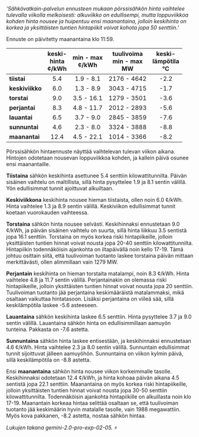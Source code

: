 *'Sähkövatkain-palvelun ennusteen mukaan pörssisähkön hinta vaihtelee tulevalla viikolla melkoisesti: alkuviikko on edullisempi, mutta loppuviikkoa kohden hinta nousee ja huipentuu ensi maanantaina, jolloin keskihinta on korkea ja yksittäisten tuntien hintapiikit voivat kohota jopa 50 senttiin.'*


Ennuste on päivitetty maanantaina klo 11:59.

|    | keski-<br>hinta<br>¢/kWh | min - max<br>¢/kWh | tuulivoima<br>min - max<br>MW | keski-<br>lämpötila<br>°C |
|:---|:----------------:|:----------------:|:-------------:|:-------------:|
| **tiistai**     | 5.4              | 1.9 - 8.1       | 2176 - 4642   | -2.2          |
| **keskiviikko** | 6.0              | 1.3 - 8.9       | 3043 - 4715   | -1.7          |
| **torstai**    | 9.0              | 3.5 - 16.1      | 1279 - 3501   | -3.6          |
| **perjantai**   | 8.3              | 4.8 - 11.7      | 2012 - 2893   | -5.6          |
| **lauantai**    | 6.5              | 3.7 - 9.0       | 2845 - 3859   | -7.6          |
| **sunnuntai**   | 4.6              | 2.3 - 8.0       | 3324 - 3888   | -8.8          |
| **maanantai**   | 12.4             | 4.5 - 22.1      | 1014 - 3366   | -8.2          |

Pörssisähkön hintaennuste näyttää vaihtelevan tulevan viikon aikana. Hintojen odotetaan nousevan loppuviikkoa kohden, ja kallein päivä osunee ensi maanantaille.

**Tiistaina** sähkön keskihinta asettunee 5.4 senttiin kilowattitunnilta. Päivän sisäinen vaihtelu on maltillista, sillä hinta pysyttelee 1.9 ja 8.1 sentin välillä. Yön edullisimmat tunnit ajoittuvat alkuiltaan.

**Keskiviikkona** keskihinta nousee hieman tiistaista, ollen noin 6.0 ¢/kWh. Hinta vaihtelee 1.3 ja 8.9 sentin välillä. Keskiviikon edullisimmat tunnit koetaan vuorokauden vaihteessa.

**Torstaina** sähkön hinta nousee selvästi. Keskihinnaksi ennustetaan 9.0 ¢/kWh, ja päivän sisäinen vaihtelu on suurta, sillä hinta liikkuu 3.5 sentistä jopa 16.1 senttiin. Torstaina on myös korkea riski hintapiikeille, jolloin yksittäisten tuntien hinnat voivat nousta jopa 20-40 senttiin kilowattitunnilta. Hintapiikin todennäköisin ajankohta on iltapäivällä noin kello 17-19. Tämä johtuu osittain siitä, että tuulivoiman tuotanto laskee torstaina päivän mittaan merkittävästi, ollen alimmillaan vain 1279 MW.

**Perjantain** keskihinta on hieman torstaita matalampi, noin 8.3 ¢/kWh. Hinta vaihtelee 4.8 ja 11.7 sentin välillä. Perjantainakin on olemassa riski hintapiikeille, jolloin yksittäisten tuntien hinnat voivat nousta jopa 20 senttiin. Tuulivoiman tuotanto jää perjantaina keskimääräistä matalammaksi, mikä osaltaan vaikuttaa hintatasoon. Lisäksi perjantaina on viileä sää, sillä keskilämpötila laskee -5.6 asteeseen.

**Lauantaina** sähkön keskihinta laskee 6.5 senttiin. Hinta pysyttelee 3.7 ja 9.0 sentin välillä. Lauantaina sähkön hinta on edullisimmillaan aamuyön tunteina. Pakkasta on -7.6 astetta.

**Sunnuntaina** sähkön hinta laskee entisestään, ja keskihinnaksi ennustetaan 4.6 ¢/kWh. Hinta vaihtelee 2.3 ja 8.0 sentin välillä. Sunnuntain edullisimmat tunnit sijoittuvat jälleen aamuyöhön. Sunnuntaina on viikon kylmin päivä, sillä keskilämpötila on -8.8 astetta.

Ensi **maanantaina** sähkön hinta nousee viikon korkeimmalle tasolle. Keskihinnaksi odotetaan 12.4 ¢/kWh, ja hinta kohoaa päivän aikana 4.5 sentistä jopa 22.1 senttiin. Maanantaina on myös korkea riski hintapiikeille, jolloin yksittäisten tuntien hinnat voivat nousta jopa 30-50 senttiin kilowattitunnilta. Todennäköisin ajankohta hintapiikille on alkuillasta noin klo 17-19. Maanantain korkeaa hintaa selittää osaltaan se, että tuulivoiman tuotanto jää keskimäärin hyvin matalalle tasolle, vain 1988 megawattiin. Myös kova pakkanen, -8.2 astetta, nostaa sähkön hintaa.

*Lukujen takana gemini-2.0-pro-exp-02-05.* ⚡️

